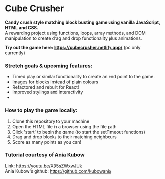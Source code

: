 # Cube Crusher

**Candy crush style matching block busting game using vanilla JavaScript, HTML and CSS.**      
A rewarding project using functions, loops, array methods, and DOM manipulation to create drag and drop functionality plus animations.

**Try out the game here: https://cubecrusher.netlify.app/**
(pc only currently)

### Stretch goals & upcoming features:
- Timed play or similar functionality to create an end point to the game.
- Images for blocks instead of plain colours
- Refactored and rebuilt for React!
- Improved stylings and interactivity
- 
### How to play the game locally:
1. Clone this repository to your machine
2. Open the HTML file in a browser using the file path
3. Click 'start' to begin the game (to start the setTimeout functions)
4. Drag and drop blocks to their matching neighbours
5. Score as many points as you can!


### Tutorial courtesy of Ania Kubow 
Link: https://youtu.be/XD5sZWxwJUk    
Ania Kubow's github: https://github.com/kubowania

